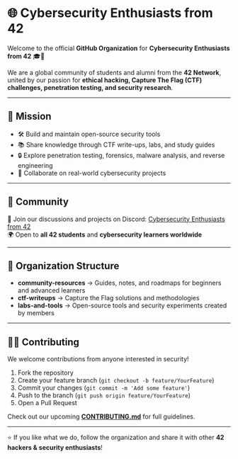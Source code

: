 # 🌐 Cybersecurity Enthusiasts from 42

Welcome to the official **GitHub Organization** for **Cybersecurity Enthusiasts from 42** 🎓🔐  

We are a global community of students and alumni from the **42 Network**, united by our passion for **ethical hacking, Capture The Flag (CTF) challenges, penetration testing, and security research**.

---

## 🚀 Mission
- 🛠️ Build and maintain open-source security tools
- 📚 Share knowledge through CTF write-ups, labs, and study guides
- 🔒 Explore penetration testing, forensics, malware analysis, and reverse engineering
- 🤝 Collaborate on real-world cybersecurity projects

---

## 📢 Community
💬 Join our discussions and projects on Discord: [Cybersecurity Enthusiasts from 42](https://discord.gg/YOUR-INVITE-LINK)  
🌍 Open to **all 42 students** and **cybersecurity learners worldwide**  

---

## 📂 Organization Structure
- **community-resources** → Guides, notes, and roadmaps for beginners and advanced learners  
- **ctf-writeups** → Capture the Flag solutions and methodologies  
- **labs-and-tools** → Open-source tools and security experiments created by members  

---

## 🧑‍💻 Contributing
We welcome contributions from anyone interested in security!  

1. Fork the repository  
2. Create your feature branch (`git checkout -b feature/YourFeature`)  
3. Commit your changes (`git commit -m 'Add some feature'`)  
4. Push to the branch (`git push origin feature/YourFeature`)  
5. Open a Pull Request  

Check out our upcoming **[CONTRIBUTING.md](CONTRIBUTING.md)** for full guidelines.  

---

⭐ If you like what we do, follow the organization and share it with other **42 hackers & security enthusiasts**!  
